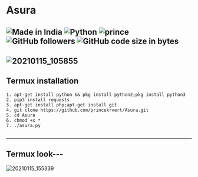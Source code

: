 # Asura

![Made in India](https://img.shields.io/badge/MADE%20IN%20-INDIA-blue?style=for-the-badge&logo=appveyor)
![Python](https://img.shields.io/badge/PYTHON%20-TOOL-blue?style=for-the-badge&logo=appveyor)
![prince](https://img.shields.io/badge/PRINCE%20-KUMAR-lightgreen?style=for-the-badge&logo=appveyor)
![GitHub followers](https://img.shields.io/github/followers/princekrvert?color=%23ffbb00&style=for-the-badge)
![GitHub code size in bytes](https://img.shields.io/github/languages/code-size/princekrvert/Asura?color=%2300bbff&style=for-the-badge)
---

![20210115_105855](https://user-images.githubusercontent.com/56459297/104703543-7572a000-573d-11eb-8d9c-771a4bc61696.png)
---
## Termux installation
```
1. apt-get install python && pkg install python2;pkg install python3
2. pip3 install requests
3. apt-get install php;apt-get install git
4. git clone https://github.com/princekrvert/Asura.git
5. cd Asura
6. chmod +x *
7. ./asura.py


```
---
## Termux look---

![20210115_155339](https://user-images.githubusercontent.com/56459297/104713500-f899f300-5749-11eb-93cc-7e8c0820f78d.jpg)
